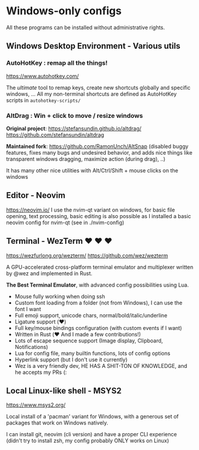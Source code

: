 # Windows-only configs

All these programs can be installed without administrative rights.

## Windows Desktop Environment - Various utils

### AutoHotKey : remap all the things!

https://www.autohotkey.com/

The _ultimate_ tool to remap keys, create new shortcuts globally and specific windows, ...
All my non-terminal shortcuts are defined as AutoHotKey scripts in `autohotkey-scripts/`


### AltDrag : Win + click to move / resize windows

**Original project**:
https://stefansundin.github.io/altdrag/
https://github.com/stefansundin/altdrag

**Maintained fork**:
https://github.com/RamonUnch/AltSnap
(disabled buggy features, fixes many bugs and undesired behavior, and adds nice things like transparent windows dragging, maximize action (during drag), ..)

It has many other nice utilities with Alt/Ctrl/Shift + mouse clicks on the windows


## Editor - Neovim

https://neovim.io/
I use the nvim-qt variant on windows, for basic file opening, text processing, basic editing is
also possible as I installed a basic neovim config for nvim-qt (see in ./nvim-config)


## Terminal - WezTerm :heart: :heart: :heart:

https://wezfurlong.org/wezterm/
https://github.com/wez/wezterm

A GPU-accelerated cross-platform terminal emulator and multiplexer written by @wez and implemented in Rust.

**The Best Terminal Emulator**, with advanced config possibilities using Lua.

- Mouse fully working when doing ssh
- Custom font loading from a folder (not from Windows), I can use the font I want
- Full emoji support, unicode chars, normal/bold/italic/underline
- Ligature support (:heart:)
- Full key/mouse bindings configuration (with custom events if I want)
- Written in Rust (:heart: And I made a few contributions!)
- Lots of escape sequence support (Image display, Clipboard, Notifications)
- Lua for config file, many builtin functions, lots of config options
- Hyperlink support (but I don't use it currently)
- Wez is a very friendly dev, HE HAS A SHIT-TON OF KNOWLEDGE, and he accepts my PRs (:


## Local Linux-like shell - MSYS2

https://www.msys2.org/

Local install of a 'pacman' variant for Windows, with a generous set of packages that work on Windows natively.

I can install git, neovim (cli version) and have a proper CLI experience
(didn't try to install zsh, my config probably ONLY works on Linux)
